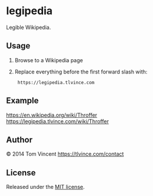 # legipedia

Legible Wikipedia.

## Usage

1. Browse to a Wikipedia page
2. Replace everything before the first forward slash with:

        https://legipedia.tlvince.com

## Example

<https://en.wikipedia.org/wiki/Throffer>  
<https://legipedia.tlvince.com/wiki/Throffer>

## Author

© 2014 Tom Vincent <https://tlvince.com/contact>

## License

Released under the [MIT license](http://tlvince.mit-license.org).
